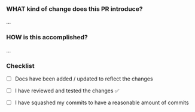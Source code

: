 ### WHAT kind of change does this PR introduce?

...

### HOW is this accomplished?

...

### Checklist
- [ ] Docs have been added / updated to reflect the changes
- [ ] I have reviewed and tested the changes :white_check_mark:
- [ ] I have squashed my commits to have a reasonable amount of commits

